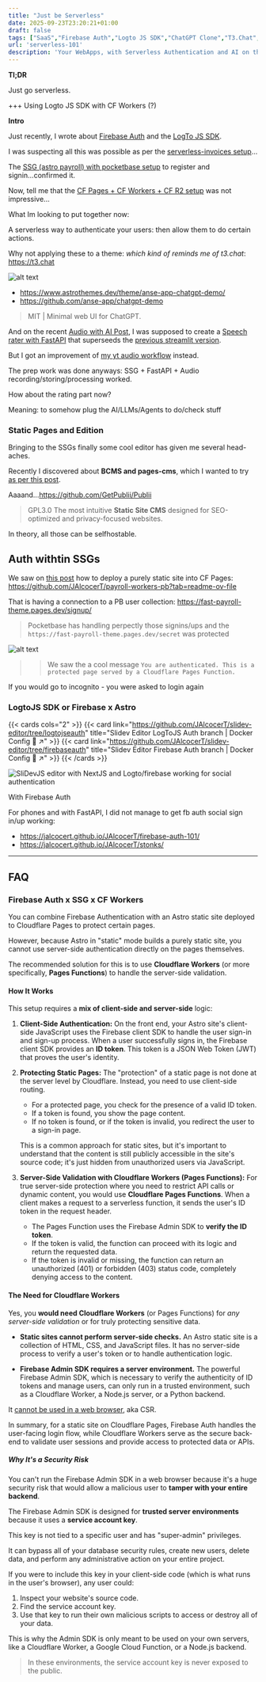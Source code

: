 ```yaml
---
title: "Just be Serverless"
date: 2025-09-23T23:20:21+01:00
draft: false
tags: ["SaaS","Firebase Auth","Logto JS SDK","ChatGPT Clone","T3.Chat","Publii CMS"]
url: 'serverless-101'
description: 'Your WebApps, with Serverless Authentication and AI on the backend.'
---
```




**Tl;DR**

Just go serverless.

+++ Using Logto JS SDK with CF Workers (?)




**Intro**

Just recently, I wrote about [Firebase Auth](/JAlcocerT/firebase-auth-101) and the [LogTo JS SDK](https://jalcocert.github.io/JAlcocerT/social-signin-101/#4-logto-).

I was suspecting all this was possible as per the [serverless-invoices setup](https://github.com/JAlcocerT/serverless-invoices)...

The [SSG (astro payroll) with pocketbase setup](https://jalcocert.github.io/JAlcocerT/fastapi-x-pocketbase/) to register and signin...confirmed it.

Now, tell me that the [CF Pages + CF Workers + CF R2 setup](https://jalcocert.github.io/JAlcocerT/hugo-pocketbase-and-r2/) was not impressive...

What Im looking to put together now:

A serverless way to authenticate your users: then allow them to do certain actions.

Why not applying these to a theme: *which kind of reminds me of t3.chat*: https://t3.chat

![alt text](t3-chat-register-wall/blog_img/GenAI/t3.png)

* https://www.astrothemes.dev/theme/anse-app-chatgpt-demo/
* https://github.com/anse-app/chatgpt-demo

> MIT | Minimal web UI for ChatGPT.

And on the recent [Audio with AI Post](https://jalcocert.github.io/JAlcocerT/audio-recap/), I was supposed to create a [Speech rater with FastAPI](https://github.com/JAlcocerT/py-speech-rater) that superseeds the [previous streamlit version](https://github.com/JAlcocerT/Streamlit-Speech).

But I got an improvement of [my yt audio workflow](https://jalcocert.github.io/JAlcocerT/audio-recap/#conclusions) instead.

The prep work was done anyways: SSG + FastAPI + Audio recording/storing/processing worked.

How about the rating part now?

Meaning: to somehow plug the AI/LLMs/Agents to do/check stuff

### Static Pages and Edition

Bringing to the SSGs finally some cool editor has given me several head-aches.

Recently I discovered about **BCMS and pages-cms**, which I wanted to try [as per this post](https://jalcocert.github.io/JAlcocerT/mailerlite-for-saas/#podcast).

Aaaand...https://github.com/GetPublii/Publii

> GPL3.0 The most intuitive **Static Site CMS** designed for SEO-optimized and privacy-focused websites. 

In theory, all those can be selfhostable.

## Auth withtin SSGs

We saw on [this post](https://jalcocert.github.io/JAlcocerT/fastapi-x-pocketbase/#ssg-x-pb) how to deploy a purely static site into CF Pages: https://github.com/JAlcocerT/payroll-workers-pb?tab=readme-ov-file

That is having a connection to a PB user collection: https://fast-payroll-theme.pages.dev/signup/

> Pocketbase has handling perpectly those signins/ups and the `https://fast-payroll-theme.pages.dev/secret` was protected

![alt text](/blog_img/dev/FE/payroll-authenticated-via-pb.png)

> > We saw the a cool message `You are authenticated. This is a protected page served by a Cloudflare Pages Function.`

If you would go to incognito - you were asked to login again

### LogtoJS SDK or Firebase x Astro

{{< cards cols="2" >}}
  {{< card link="https://github.com/JAlcocerT/slidev-editor/tree/logtojseauth" title="Slidev Editor LogToJS Auth branch | Docker Config 🐋 ↗" >}}
  {{< card link="https://github.com/JAlcocerT/slidev-editor/tree/firebaseauth" title="Slidev Editor Firebase Auth branch | Docker Config 🐋 ↗" >}}
{{< /cards >}}


![SliDevJS editor with NextJS and Logto/firebase working for social authentication](/blog_img/DA/ppt/slidev-editor.png)

With Firebase Auth 

For phones and with FastAPI, I did not manage to get fb auth social sign in/up  working:

* https://jalcocert.github.io/JAlcocerT/firebase-auth-101/
* https://jalcocert.github.io/JAlcocerT/stonks/

---

## FAQ


### Firebase Auth x SSG x CF Workers

You can combine Firebase Authentication with an Astro static site deployed to Cloudflare Pages to protect certain pages.

However, because Astro in "static" mode builds a purely static site, you cannot use server-side authentication directly on the pages themselves. 

The recommended solution for this is to use **Cloudflare Workers** (or more specifically, **Pages Functions**) to handle the server-side validation.

#### How It Works

This setup requires a **mix of client-side and server-side** logic:

1.  **Client-Side Authentication:** On the front end, your Astro site's client-side JavaScript uses the Firebase client SDK to handle the user sign-in and sign-up process. When a user successfully signs in, the Firebase client SDK provides an **ID token**. This token is a JSON Web Token (JWT) that proves the user's identity.

2.  **Protecting Static Pages:** The "protection" of a static page is not done at the server level by Cloudflare. Instead, you need to use client-side routing.
    * For a protected page, you check for the presence of a valid ID token.
    * If a token is found, you show the page content.
    * If no token is found, or if the token is invalid, you redirect the user to a sign-in page.

    This is a common approach for static sites, but it's important to understand that the content is still publicly accessible in the site's source code; it's just hidden from unauthorized users via JavaScript.

3.  **Server-Side Validation with Cloudflare Workers (Pages Functions):** For true server-side protection where you need to restrict API calls or dynamic content, you would use **Cloudflare Pages Functions**. When a client makes a request to a serverless function, it sends the user's ID token in the request header.
    * The Pages Function uses the Firebase Admin SDK to **verify the ID token**.
    * If the token is valid, the function can proceed with its logic and return the requested data.
    * If the token is invalid or missing, the function can return an unauthorized (401) or forbidden (403) status code, completely denying access to the content. 

#### The Need for Cloudflare Workers

Yes, you **would need Cloudflare Workers** (or Pages Functions) for *any server-side validation* or for truly protecting sensitive data.

* **Static sites cannot perform server-side checks.** An Astro static site is a collection of HTML, CSS, and JavaScript files. It has no server-side process to verify a user's token or to handle authentication logic.

* **Firebase Admin SDK requires a server environment.** The powerful Firebase Admin SDK, which is necessary to verify the authenticity of ID tokens and manage users, can only run in a trusted environment, such as a Cloudflare Worker, a Node.js server, or a Python backend.

It [cannot be used in a web browser](#why-its-a-security-risk), aka CSR.

In summary, for a static site on Cloudflare Pages, Firebase Auth handles the user-facing login flow, while Cloudflare Workers serve as the secure back-end to validate user sessions and provide access to protected data or APIs.

##### Why It's a Security Risk

You can't run the Firebase Admin SDK in a web browser because it's a huge security risk that would allow a malicious user to **tamper with your entire backend**.

The Firebase Admin SDK is designed for **trusted server environments** because it uses a **service account key**. 

This key is not tied to a specific user and has "super-admin" privileges.

It can bypass all of your database security rules, create new users, delete data, and perform any administrative action on your entire project.

If you were to include this key in your client-side code (which is what runs in the user's browser), any user could:

1.  Inspect your website's source code.
2.  Find the service account key.
3.  Use that key to run their own malicious scripts to access or destroy all of your data.

This is why the Admin SDK is only meant to be used on your own servers, like a Cloudflare Worker, a Google Cloud Function, or a Node.js backend. 

> In these environments, the service account key is never exposed to the public.